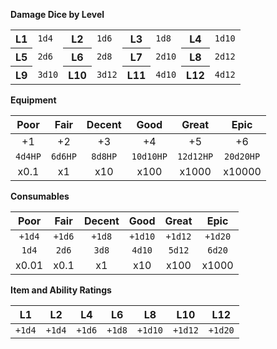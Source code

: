 **Damage Dice by Level**

<table>
  <tbody>
    <tr>
      <th>L1</th>
      <td><code>1d4</code></td>
      <th>L2</th>
      <td><code>1d6</code></td>
      <th>L3</th>
      <td><code>1d8</code></td>
      <th>L4</th>
      <td><code>1d10</code></td>
    </tr>
    <tr>
      <th>L5</th>
      <td><code>2d6</code></td>
      <th>L6</th>
      <td><code>2d8</code></td>
      <th>L7</th>
      <td><code>2d10</code></td>
      <th>L8</th>
      <td><code>2d12</code></td>
    </tr>
    <tr>
      <th>L9</th>
      <td><code>3d10</code></td>
      <th>L10</th>
      <td><code>3d12</code></td>
      <th>L11</th>
      <td><code>4d10</code></td>
      <th>L12</th>
      <td><code>4d12</code></td>
    </tr>
  </tbody>
</table>

**Equipment**

| Poor | Fair | Decent | Good | Great | Epic |
|:---:|:---:|:---:|:---:|:---:|:---:|
| +1 | +2 | +3 | +4 | +5 | +6 |
| `4d4HP` | `6d6HP` | `8d8HP` | `10d10HP` | `12d12HP` | `20d20HP` |
| x0.1 | x1 | x10 | x100 | x1000 | x10000 |

**Consumables**

| Poor | Fair | Decent | Good | Great | Epic |
|:---:|:---:|:---:|:---:|:---:|:---:|
| `+1d4` | `+1d6` | `+1d8` | `+1d10` | `+1d12` | `+1d20` |
| `1d4` | `2d6` | `3d8` | `4d10` | `5d12` | `6d20` |
| x0.01 | x0.1 | x1 | x10 | x100 | x1000 |

**Item and Ability Ratings**

| L1 | L2 | L4 | L6 | L8 | L10 | L12 |
|:---:|:---:|:---:|:---:|:---:|:---:|:---:|
| `+1d4` | `+1d4` | `+1d6` | `+1d8` | `+1d10` | `+1d12` | `+1d20` |
